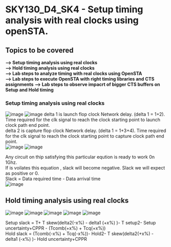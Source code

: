 # SKY130_D4_SK4 - Setup timing analysis with real clocks using openSTA.  
##  Topics to be covered
**--> Setup timing analysis using real clocks**   
**--> Hold timing analysis using real clocks**  
**--> Lab steps to analyze timing with real clocks using OpenSTA**    
**--> Lab steps to execute OpenSTA with right timing libraries and CTS assignments**
**--> Lab steps to observe impacrt of bigger CTS buffers on Setup and Hold timing**



### Setup timing analysis using real clocks  

![image](https://github.com/Gayathri4801/NASSCOM-VSD-IAT/assets/163323618/ea6a8883-470a-4934-b9cb-9b5694d4d8fa)
![image](https://github.com/Gayathri4801/NASSCOM-VSD-IAT/assets/163323618/d9e04865-f8d3-4969-9b0d-7b169ed41ffc)
delta 1 is launch flop clock Network delay. (delta 1 = 1+2).   Time required for the clk signal to reach the clock starting point to launch clock path end point.  
delta 2 is capture flop clock Network delay. (delta 1 = 1+3+4). Time required for the clk signal to reach the clock starting point to capture clock path end point.   
![image](https://github.com/Gayathri4801/NASSCOM-VSD-IAT/assets/163323618/7303fff5-62d4-45bc-ac56-da3491a95e5f)
![image](https://github.com/Gayathri4801/NASSCOM-VSD-IAT/assets/163323618/e634861b-14a9-43bd-9881-0c2a51a3ede5)

Any circuit on thip satisfying this particular eqution is ready to work 0n 1Ghz.  
If is voilates this equation , slack will become negative. Slack we will expect as positive or 0.  
Slack = Data required time - Data arrival time    
![image](https://github.com/Gayathri4801/NASSCOM-VSD-IAT/assets/163323618/3270617f-986e-499c-bfac-95a19857d179)


## Hold timing analysis using real clocks  

![image](https://github.com/Gayathri4801/NASSCOM-VSD-IAT/assets/163323618/b4377e23-e14a-4497-aa21-af812dad330e)
![image](https://github.com/Gayathri4801/NASSCOM-VSD-IAT/assets/163323618/61ff82aa-e15c-4c78-b9c6-9f0d05efdb0a)
![image](https://github.com/Gayathri4801/NASSCOM-VSD-IAT/assets/163323618/68f4ee1b-3460-4d2c-9a0a-b20caeb9d96d)
![image](https://github.com/Gayathri4801/NASSCOM-VSD-IAT/assets/163323618/ddd79083-1df9-49e9-ae58-a3ac441d3243)
![image](https://github.com/Gayathri4801/NASSCOM-VSD-IAT/assets/163323618/e29a8027-0fc1-4cda-8bc4-dc15b9508a77)

Setup slack = T+ T skew(delta2(-x%) - delta1 (+x%) )- T setup2- Setup uncertainty+CPPR - (Tcomb(+x%) + Tcq(+x%))    
Hold slack = (Tcomb(-x%) + Tcq(-x%))-  Hold2- T skew(delta2(+x%) - delta1 (-x%) )-  Hold uncertainty+CPPR     
